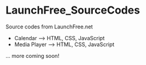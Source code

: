 # LaunchFree_SourceCodes
 Source codes from LaunchFree.net

 - Calendar --> HTML, CSS, JavaScript
 - Media Player --> HTML, CSS, JavaScript

 ... more coming soon!